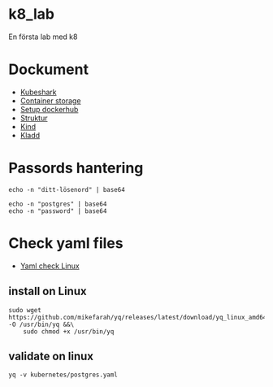 # k8_lab

En första lab med k8

# Dockument

- [Kubeshark](https://www.kubeshark.co/)
- [Container storage](/document/Container_storage.md)
- [Setup dockerhub](/document/Setup_dockerhub.md)
- [Struktur](/document/Struktur.md)
- [Kind](/document/kind.md)
- [Kladd](/document/Kladd_for_code.md)

# Passords hantering

```
echo -n "ditt-lösenord" | base64

echo -n "postgres" | base64
echo -n "password" | base64

```

# Check yaml files

- [Yaml check Linux](https://github.com/mikefarah/yq)

## install on Linux

```
sudo wget https://github.com/mikefarah/yq/releases/latest/download/yq_linux_amd64 -O /usr/bin/yq &&\
    sudo chmod +x /usr/bin/yq
```

## validate on linux

```
yq -v kubernetes/postgres.yaml

```
